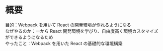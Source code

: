 # 概要

目的：Webpack を用いて React の開発環境が作れるようになる<br>
なぜやるのか：一から React 開発環境を学びり、自由度高く環境カスタマイズができるようになるため<br>
やったこと：Webpack を用いた React の基礎的な環境構築
